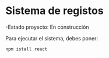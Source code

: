 <h1> Sistema de registos </h1>

-Estado proyecto: En construcción

Para ejecutar el sistema, debes poner:

```npm istall react```
